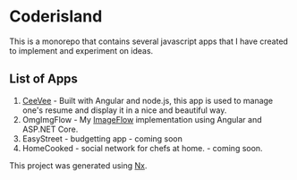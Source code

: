 # Coderisland

This is a monorepo that contains several javascript apps that I have created to implement and experiment on ideas.

## List of Apps

1. [CeeVee](https://ceevee.lhargil.com/) - Built with Angular and node.js, this app is used to manage one's resume and display it in a nice and beautiful way.
2. OmgImgFlow - My [ImageFlow](https://github.com/imazen/imageflow-dotnet-server) implementation using Angular and ASP.NET Core.
3. EasyStreet - budgetting app - coming soon
4. HomeCooked - social network for chefs at home. - coming soon.

This project was generated using [Nx](https://nx.dev).
